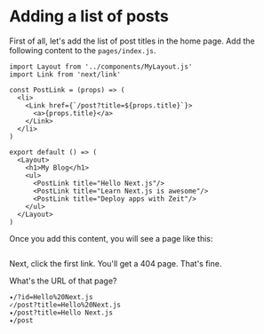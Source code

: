 # Adding a list of posts

First of all, let's add the list of post titles in the home page.
Add the following content to the `pages/index.js`.

```
import Layout from '../components/MyLayout.js'
import Link from 'next/link'

const PostLink = (props) => (
  <li>
    <Link href={`/post?title=${props.title}`}>
      <a>{props.title}</a>
    </Link>
  </li>
)

export default () => (
  <Layout>
    <h1>My Blog</h1>
    <ul>
      <PostLink title="Hello Next.js"/>
      <PostLink title="Learn Next.js is awesome"/>
      <PostLink title="Deploy apps with Zeit"/>
    </ul>
  </Layout>
)
```

Once you add this content, you will see a page like this:

<img src="https://cloud.githubusercontent.com/assets/50838/24542722/600b9ce8-161a-11e7-9f1d-7ed08ff394fd.png" alt="">

Next, click the first link. You'll get a 404 page. That's fine.

What's the URL of that page?

```
✦/?id=Hello%20Next.js
✓/post?title=Hello%20Next.js
✦/post?title=Hello Next.js
✦/post
```